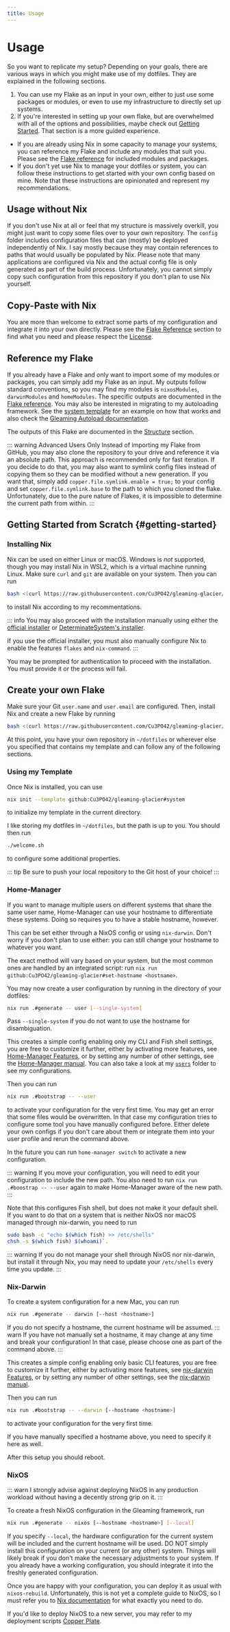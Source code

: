 ```yaml
---
title: Usage
---
```


# Usage

So you want to replicate my setup?
Depending on your goals, there are various ways in which you might make use of my dotfiles.
They are explained in the following sections.

1. You can use my Flake as an input in your own, either to just use some packages or modules, or even to use my infrastructure to directly set up systems.
2. If you're interested in setting up your own flake, but are overwhelmed with all of the options and possibilities, maybe check out [Getting Started](#getting-started).  That section is a more guided experience.

* If you are already using Nix in some capacity to manage your systems, you can reference my Flake and include any modules that suit you. Please see the [Flake reference](/reference/flake) for included modules and packages.
* If you don't yet use Nix to manage your dotfiles or system, you can follow these instructions to get started with your own config based on mine.  Note that these instructions are opinionated and represent my recommendations.

## Usage without Nix

If you don't use Nix at all or feel that my structure is massively overkill, you might just want to copy some files over to your own repository.
The `config` folder includes configuration files that can (mostly) be deployed independently of Nix.
I say mostly because they may contain references to paths that would usually be populated by Nix.
Please note that many applications are configured via Nix and the actual config file is only generated as part of the build process. Unfortunately, you cannot simply copy such configuration from this repository if you don't plan to use Nix yourself.

## Copy-Paste with Nix

You are more than welcome to extract some parts of my configuration and integrate it into your own directly.
Please see the [Flake Reference](/reference/flake) section to find what you need and please respect the [License](https://github.com/Cu3PO42/gleaming-glacier/blob/master/LICENSE.md).

## Reference my Flake

If you already have a Flake and only want to import some of my modules or packages, you can simply add my Flake as an input.
My outputs follow standard conventions, so you may find my modules is `nixosModules`, `darwinModules` and `homeModules`.
The specific outputs are documented in the [Flake reference](/reference/flake).
You may also be interested in migrating to my autoloading framework.
See the [system template](https://github.com/Cu3PO42/gleaming-glacier/tree/master/templates/system/) for an example on how that works and also check the [Gleaming Autoload documentation](/features/gleaming-autoload).

The outputs of this Flake are documented in the [Structure](#flake-outputs--structure) section.

::: warning Advanced Users Only
Instead of importing my Flake from GitHub, you may also clone the repository to your drive and reference it via an absolute path.
This approach is recommended only for fast iteration.
If you decide to do that, you may also want to symlink config files instead of copying them so they can be modified without a new generation.
If you want that, simply add `copper.file.symlink.enable = true;` to your config and set `copper.file.symlink.base` to the path to which you cloned the flake.
Unfortunately, due to the pure nature of Flakes, it is impossible to determine the current path from within.
:::

## Getting Started from Scratch {#getting-started}

### Installing Nix

Nix can be used on either Linux or macOS.
Windows is *not* supported, though you may install Nix in WSL2, which is a virtual machine running Linux.
Make sure `curl` and `git` are available on your system.
Then you can run
```sh
bash <(curl https://raw.githubusercontent.com/Cu3PO42/gleaming-glacier/master/scripts/install.sh)
```
to install Nix according to my recommentations.

::: info
You may also proceed with the installation manually using either the [official installer](https://nixos.org/download/) or [DeterminateSystem's installer](https://zero-to-nix.com/start/install).

If you use the official installer, you must also manually configure Nix to enable the features `flakes` and `nix-command`.
:::

You may be prompted for authentication to proceed with the installation.
You must provide it or the process will fail.

## Create your own Flake

Make sure your Git `user.name` and `user.email` are configured.
Then, install Nix and create a new Flake by running

```sh
bash <(curl https://raw.githubusercontent.com/Cu3PO42/gleaming-glacier/master/scripts/install.sh) --template
```

At this point, you have your own repository in `~/dotfiles` or wherever else you specified that contains my template and can follow any of the following sections.

### Using my Template

Once Nix is installed, you can use
```sh
nix init --template github:Cu3PO42/gleaming-glacier#system
```
to initialize my template in the current directory.

I like storing my dotfiles in `~/dotfiles`, but the path is up to you.
You should then run
```sh
./welcome.sh
```
to configure some additional properties.


::: tip
Be sure to push your local repository to the Git host of your choice!
:::

### Home-Manager

If you want to manage multiple users on different systems that share the same user name, Home-Manager can use your hostname to differentiate these systems.
Doing so requires you to have a stable hostname, however.

This can be set either through a NixOS config or using `nix-darwin`.
Don't worry if you don't plan to use either: you can still change your hostname to whatever you want.

The exact method will vary based on your system, but the most common ones are handled by an integrated script: run `nix run github:Cu3PO42/gleaming-glacier#set-hostname <hostname>`.

You may now create a user configuration by running in the directory of your dotfiles:

```sh
nix run .#generate -- user [--single-system]
```

Pass `--single-system` if you do not want to use the hostname for disambiguation.

This creates a simple config enabling only my CLI and Fish shell settings, you are free to customize it further, either by activating more features, see [Home-Manager Features](/reference/flake#home-manager-modules), or by setting any number of other settings, see the [Home-Manager manual](https://nix-community.github.io/home-manager/).
You can also take a look at my [`users`](https://github.com/Cu3PO42/gleaming-glacier/tree/main/users) folder to see my configurations.

Then you can run

```sh
nix run .#bootstrap -- --user
```

to activate your configuration for the very first time.
You may get an error that some files would be overwritten.
In that case my configuration tries to configure some tool you have manually configured before.
Either delete your own configs if you don't care about them or integrate them into your user profile and rerun the command above.

In the future you can run `home-manager switch` to activate a new configuration.

::: warning
If you move your configuration, you will need to edit your configuration to include the new path.
You also need to run `nix run .#boostrap -- --user` again to make Home-Manager aware of the new path.
:::

Note that this configures Fish shell, but does not make it your default shell.
If you want to do that on a system that is neither NixOS nor macOS managed through nix-darwin, you need to run

```sh
sudo bash -c "echo $(which fish) >> /etc/shells"
chsh -s $(which fish) $(whoami)`.
```

::: warning
If you do not manage your shell through NixOS nor nix-darwin, but install it through Nix, you may need to update your `/etc/shells` every time you update.
:::

### Nix-Darwin

To create a system configuration for a new Mac, you can run

```sh
nix run .#generate -- darwin [--host <hostname>]
```
If you do not specify a hostname, the current hostname will be assumed.
::: warn
If you have not manually set a hostname, it may change at any time and break your configuration!
In that case, please choose one as part of the command above.
:::

This creates a simple config enabling only basic CLI features, you are free to customize it further, either by activating more features, see [nix-darwin Features](#features-2), or by setting any number of other settings, see the [nix-darwin manual](https://daiderd.com/nix-darwin/manual/index.html).

Then you can run

```sh
nix run .#bootstrap -- --darwin [--hostname <hostname>]
```

to activate your configuration for the very first time.

If you have manually specified a hostname above, you need to specify it here as well.

After this setup you should reboot.

### NixOS

::: warn
I strongly advise against deploying NixOS in any production workload without having a decently strong grip on it.
:::

To create a fresh NixOS configuration in the Gleaming framework, run
```sh
nix run .#generate -- nixos [--hostname <hostname>] [--local]
```

If you specify `--local`, the hardware configuration for the current system will be included and the current hostname will be used.
DO NOT simply install this configuration on your current (or any other) system.
Things will likely break if you don't make the necessary adjustments to your system.
If you already have a working configuration, you should integrate it into the freshly generated configuration.

Once you are happy with your configuration, you can deploy it as usual with `nixos-rebuild`.
Unfortunately, this is not yet a complete guide to NixOS, so I must refer you to [Nix documentation](/nix-documentation) for what exactly you need to do.

If you'd like to deploy NixOS to a new server, you may refer to my deployment scripts [Copper Plate](#copper-plate).

